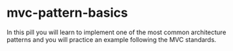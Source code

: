 # mvc-pattern-basics
In this pill you will learn to implement one of the most common architecture patterns and you will practice an example following the MVC standards.
